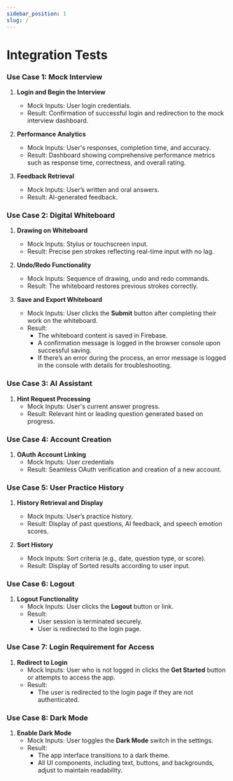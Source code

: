 ```yaml
---
sidebar_position: 1
slug: /
---
```


# Integration Tests

### Use Case 1: Mock Interview

1. **Login and Begin the Interview**
   - Mock Inputs: User login credentials.
   - Result: Confirmation of successful login and redirection to the mock interview dashboard.

2. **Performance Analytics**
   - Mock Inputs: User's responses, completion time, and accuracy.
   - Result: Dashboard showing comprehensive performance metrics such as response time, correctness, and overall rating.

3. **Feedback Retrieval**
   - Mock Inputs: User’s written and oral answers.
   - Result: AI-generated feedback.

### **Use Case 2: Digital Whiteboard**

1. **Drawing on Whiteboard**
   - Mock Inputs: Stylus or touchscreen input.
   - Result: Precise pen strokes reflecting real-time input with no lag.

2. **Undo/Redo Functionality**
   - Mock Inputs: Sequence of drawing, undo and redo commands.
   - Result: The whiteboard restores previous strokes correctly.

3. **Save and Export Whiteboard**
   - Mock Inputs: User clicks the **Submit** button after completing their work on the whiteboard.
   - Result:
     - The whiteboard content is saved in Firebase.
     - A confirmation message is logged in the browser console upon successful saving.
     - If there’s an error during the process, an error message is logged in the console with details for troubleshooting.


### **Use Case 3: AI Assistant**

1. **Hint Request Processing**
   - Mock Inputs: User's current answer progress.
   - Result: Relevant hint or leading question generated based on progress.


### **Use Case 4: Account Creation**

1. **OAuth Account Linking**
   - Mock Inputs: User credentials 
   - Result: Seamless OAuth verification and creation of a new account.


### **Use Case 5: User Practice History**

1. **History Retrieval and Display**
   - Mock Inputs: User’s practice history.
   - Result: Display of past questions, AI feedback, and speech emotion scores.

2. **Sort History**
   - Mock Inputs: Sort criteria (e.g., date, question type, or score).
   - Result: Display of Sorted results according to user input.


### **Use Case 6: Logout**

1. **Logout Functionality**
   - Mock Inputs: User clicks the **Logout** button or link.
   - Result:
     - User session is terminated securely.
     - User is redirected to the login page.


### **Use Case 7: Login Requirement for Access**

1. **Redirect to Login**
   - Mock Inputs: User who is not logged in clicks the **Get Started** button or attempts to access the app.
   - Result:
     - The user is redirected to the login page if they are not authenticated.


### **Use Case 8: Dark Mode**

1. **Enable Dark Mode**
   - Mock Inputs: User toggles the **Dark Mode** switch in the settings.
   - Result:
     - The app interface transitions to a dark theme.
     - All UI components, including text, buttons, and backgrounds, adjust to maintain readability.